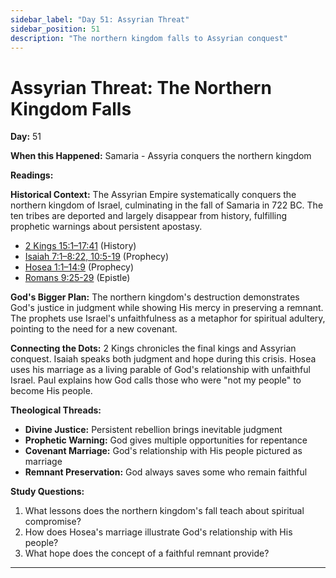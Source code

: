 ```yaml
---
sidebar_label: "Day 51: Assyrian Threat"
sidebar_position: 51
description: "The northern kingdom falls to Assyrian conquest"
---
```


# Assyrian Threat: The Northern Kingdom Falls

**Day:** 51

**When this Happened:** Samaria - Assyria conquers the northern kingdom

**Readings:**

**Historical Context:** The Assyrian Empire systematically conquers the northern kingdom of Israel, culminating in the fall of Samaria in 722 BC. The ten tribes are deported and largely disappear from history, fulfilling prophetic warnings about persistent apostasy.
 - [2 Kings 15:1–17:41](https://www.biblegateway.com/passage/?search=2+Kings+15%3A1-17%3A41) (History)
 - [Isaiah 7:1–8:22, 10:5-19](https://www.biblegateway.com/passage/?search=Isaiah+7%3A1-8%3A22%2C+10%3A5-19) (Prophecy)
 - [Hosea 1:1–14:9](https://www.biblegateway.com/passage/?search=Hosea+1%3A1-14%3A9) (Prophecy)
 - [Romans 9:25-29](https://www.biblegateway.com/passage/?search=Romans+9%3A25-29) (Epistle)

**God's Bigger Plan:** The northern kingdom's destruction demonstrates God's justice in judgment while showing His mercy in preserving a remnant. The prophets use Israel's unfaithfulness as a metaphor for spiritual adultery, pointing to the need for a new covenant.

**Connecting the Dots:** 2 Kings chronicles the final kings and Assyrian conquest. Isaiah speaks both judgment and hope during this crisis. Hosea uses his marriage as a living parable of God's relationship with unfaithful Israel. Paul explains how God calls those who were "not my people" to become His people.

****Theological Threads:****
- **Divine Justice:** Persistent rebellion brings inevitable judgment
- **Prophetic Warning:** God gives multiple opportunities for repentance
- **Covenant Marriage:** God's relationship with His people pictured as marriage
- **Remnant Preservation:** God always saves some who remain faithful

**Study Questions:**
1. What lessons does the northern kingdom's fall teach about spiritual compromise?
2. How does Hosea's marriage illustrate God's relationship with His people?
3. What hope does the concept of a faithful remnant provide?

---